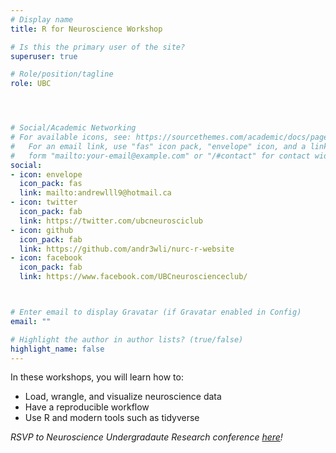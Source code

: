 ```yaml
---
# Display name
title: R for Neuroscience Workshop 

# Is this the primary user of the site?
superuser: true

# Role/position/tagline
role: UBC




# Social/Academic Networking
# For available icons, see: https://sourcethemes.com/academic/docs/page-builder/#icons
#   For an email link, use "fas" icon pack, "envelope" icon, and a link in the
#   form "mailto:your-email@example.com" or "/#contact" for contact widget.
social:
- icon: envelope
  icon_pack: fas
  link: mailto:andrewlll9@hotmail.ca
- icon: twitter
  icon_pack: fab
  link: https://twitter.com/ubcneurosciclub
- icon: github
  icon_pack: fab
  link: https://github.com/andr3wli/nurc-r-website
- icon: facebook
  icon_pack: fab
  link: https://www.facebook.com/UBCneuroscienceclub/



# Enter email to display Gravatar (if Gravatar enabled in Config)
email: ""

# Highlight the author in author lists? (true/false)
highlight_name: false
---
```


In these workshops, you will learn how to: 

* Load, wrangle, and visualize neuroscience data 
* Have a reproducible workflow
* Use R and modern tools such as tidyverse

*RSVP to Neuroscience Undergradaute Research conference [here](https://docs.google.com/forms/d/e/1FAIpQLSco1157Ttx7Ml64UJlMddTQHWRV7x6JFuR1s16f6luWTUkp2A/viewform)!*
